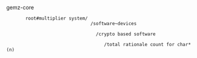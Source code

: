 gemz-core

           root#multiplier system/
                                   /software~devices
                                  
                                     /crypto based software
                                     
                                        /total rationale count for char*(n)
